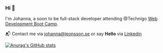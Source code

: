 ### Hi 👋 

I'm Johanna, a soon to be full-stack developer attending @Technigo [Web Development Boot Camp](https://www.technigo.io/web-development-boot-camp).

📬 Contact me via johanna@leonsson.se or say **Hello** via [Linkedin](https://www.linkedin.com/in/johannaleonsson/)

[![Anurag's GitHub stats](https://github-readme-stats.vercel.app/api?username=johleo)](https://github.com/anuraghazra/github-readme-stats)

